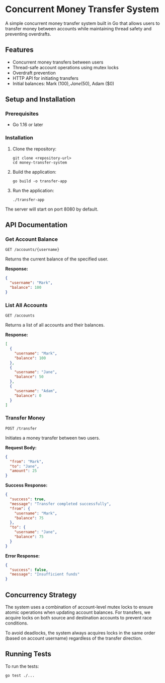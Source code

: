 # Concurrent Money Transfer System

A simple concurrent money transfer system built in Go that allows users to transfer money between accounts while maintaining thread safety and preventing overdrafts.

## Features

- Concurrent money transfers between users
- Thread-safe account operations using mutex locks
- Overdraft prevention
- HTTP API for initiating transfers
- Initial balances: Mark ($100), Jane ($50), Adam ($0)

## Setup and Installation

### Prerequisites

- Go 1.16 or later

### Installation

1. Clone the repository:
   ```
   git clone <repository-url>
   cd money-transfer-system
   ```

2. Build the application:
   ```
   go build -o transfer-app
   ```

3. Run the application:
   ```
   ./transfer-app
   ```

The server will start on port 8080 by default.

## API Documentation

### Get Account Balance

```
GET /accounts/{username}
```

Returns the current balance of the specified user.

**Response:**
```json
{
  "username": "Mark",
  "balance": 100
}
```

### List All Accounts

```
GET /accounts
```

Returns a list of all accounts and their balances.

**Response:**
```json
[
  {
    "username": "Mark",
    "balance": 100
  },
  {
    "username": "Jane",
    "balance": 50
  },
  {
    "username": "Adam",
    "balance": 0
  }
]
```

### Transfer Money

```
POST /transfer
```

Initiates a money transfer between two users.

**Request Body:**
```json
{
  "from": "Mark",
  "to": "Jane",
  "amount": 25
}
```

**Success Response:**
```json
{
  "success": true,
  "message": "Transfer completed successfully",
  "from": {
    "username": "Mark",
    "balance": 75
  },
  "to": {
    "username": "Jane",
    "balance": 75
  }
}
```

**Error Response:**
```json
{
  "success": false,
  "message": "Insufficient funds"
}
```

## Concurrency Strategy

The system uses a combination of account-level mutex locks to ensure atomic operations when updating account balances. For transfers, we acquire locks on both source and destination accounts to prevent race conditions.

To avoid deadlocks, the system always acquires locks in the same order (based on account username) regardless of the transfer direction.

## Running Tests

To run the tests:

```
go test ./...
``` 